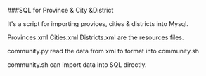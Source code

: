 ###SQL for Province & City &District

It's a script for importing provices, cities & districts into Mysql.

Provinces.xml Cities.xml Districts.xml are the resources files.

community.py read the data from xml to format into community.sh

community.sh can import data into SQL directly. 
